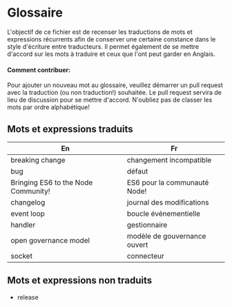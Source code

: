 # Glossaire

L'objectif de ce fichier est de recenser les traductions de mots et expressions récurrents afin de conserver une certaine constance dans le style d'écriture entre traducteurs.
Il permet également de se mettre d'accord sur les mots à traduire et ceux que l'ont peut garder en Anglais.

#### Comment contribuer:

Pour ajouter un nouveau mot au glossaire, veuillez démarrer un pull request avec la traduction (ou non traduction!) souhaitée. Le pull request servira de lieu de discussion pour se mettre d'accord.
N'oubliez pas de classer les mots par ordre alphabétique!

## Mots et expressions traduits

En | Fr  
---|---
breaking change                     | changement incompatible
bug                                 | défaut
Bringing ES6 to the Node Community! | ES6 pour la communauté Node!
changelog                           | journal des modifications
event loop                          | boucle événementielle
handler                             | gestionnaire
open governance model              | modèle de gouvernance ouvert 
socket                              | connecteur


## Mots et expressions non traduits

* release